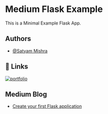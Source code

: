 
# Medium Flask Example

This is a Minimal Example Flask App.


## Authors

- [@Satyam Mishra](https://www.github.com/bedead)


## 🔗 Links
[![portfolio](https://img.shields.io/badge/my_portfolio-000?style=for-the-badge&logo=ko-fi&logoColor=white)](http://satyammishra.ga/)


## Medium Blog

 - [Create your first Flask application](https://medium.com/@Satyam_Mishra/create-your-first-flask-application-48a698b524ca)
